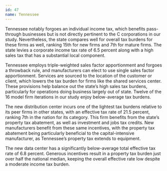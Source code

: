 ```yaml
---
id: 47 
name: Tennessee
---
```


Tennessee notably forgoes an individual income tax, which benefits pass-through businesses but is not directly pertinent to the C corporations in our study. Nevertheless, the state compares well for overall tax burdens for these firms as well, ranking 15th for new firms and 7th for mature firms. The state levies a corporate income tax rate of 6.5 percent along with a high sales tax that has a substantial local component.

Tennessee employs triple-weighted sales factor apportionment and forgoes a throwback rule, and manufacturers can elect to use single sales factor apportionment. Services are sourced to the location of the customer or client, which lowers the tax burden for firms like the shared services center. These provisions help balance out the state’s high sales tax burdens, particularly for operations doing business largely out of state. Twelve of the 16 model firm iterations in our study enjoy below-average tax burdens.

The new distribution center incurs one of the lightest tax burdens relative to its peer firms in other states, with an effective tax rate of 21.5 percent, ranking 7th in the nation for its category. This firm benefits from the state’s property tax abatement, as well as investment and jobs tax credits. New manufacturers benefit from these same incentives, with the property tax abatement being particularly beneficial to the capital-intensive manufacturer, as Tennessee’s property tax extends to equipment.

The new data center has a significantly below-average total effective tax rate of 6.8 percent. Generous incentives result in a property tax burden just over half the national median, keeping the overall effective rate low despite a moderate income tax burden.